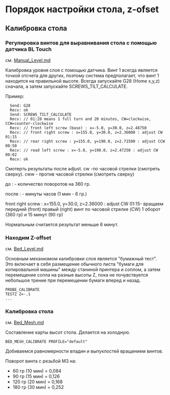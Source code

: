# Порядок настройки стола, z-ofset
## Калибровка стола
### Регулировка винтов для выравнивания стола с помощью датчика BL Touch

см. [Manual_Level.md](https://github.com/DimitriyKost/klipper/blob/master/docs/Manual_Level.md)

Калибровка уровня слоя с помощью датчика.
Винт 1 всегда является точкой отсчета для других, поэтому система предполагает, что винт 1 находится на правильной высоте. Всегда запускайте 
G28 (Home x,y,z) сначала, а затем запускайте SCREWS_TILT_CALCULATE.

Пример:
```
  Send: G28
  Recv: ok
  Send: SCREWS_TILT_CALCULATE
  Recv: // 01:20 means 1 full turn and 20 minutes, CW=clockwise, CCW=counter-clockwise
  Recv: // front left screw (base) : x=-5.0, y=30.0, z=2.48750
  Recv: // front right screw : x=155.0, y=30.0, z=2.36000 : adjust CW 01:15
  Recv: // rear right screw : y=155.0, y=190.0, z=2.71500 : adjust CCW 00:50
  Recv: // read left screw : x=-5.0, y=190.0, z=2.47250 : adjust CW 00:02
  Recv: ok
```  
Смотерть результаты после adjust. cw -по часовой стрелки (смотреть сверху). cww - против часовой стрелки (смотреть сверху)

до : - количество поворотов на 360 гр.

после : - минуты часов (1 мин - 6 гр.)

front right screw : x=155.0, y=30.0, z=2.36000 : adjust CW 01:15- вращаем передний (front) правый (right) винт по часовой стрелке (CW) 1 оборот (360 гр) и 15 минут (90 гр)

Нормальным считается результат меньше 6 минут.

### Находим Z-offset
см. [Bed_Level.md](https://github.com/DimitriyKost/klipper/blob/master/docs/Bed_Level.md)

Основным механизмом калибровки слоя является "бумажный тест". Это включает в себя размещение обычного листа "бумаги для копировальной машины" 
между станиной принтера и соплом, а затем перемещение сопла на разные высоты Z, пока не почувствуется небольшое трение при перемещении бумаги
вперед и назад.

    PROBE_CALIBRATE
    TESTZ Z=-.1
    ...

### Калибровка стола

см. [Bed_Mesh.md](https://github.com/DimitriyKost/klipper/blob/master/docs/Bed_Mesh.md)

Составление карты высот стола. Делается на холодную.

    BED_MESH_CALIBRATE PROFILE="default"
    
Добиваемся равномерности впадин и выпуклостей вращением винтов.
    
Поворот винта с резьбой M3 на:
    
-    60 гр (10 мин) = 0,084
-    90 гр (15 мин) = 0,126
-    120 гр (20 мин) = 0,168
-    180 гр (30 мин) = 0,252
